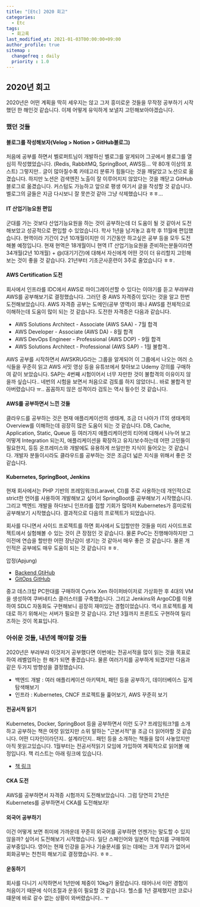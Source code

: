 ```yaml
---
title: "[Etc] 2020 회고"
categories: 
  - Etc
tags:
  - 회고록
last_modified_at: 2021-01-03T00:00:00+09:00
author_profile: true
sitemap :
  changefreq : daily
  priority : 1.0
---
```


## 2020년 회고
2020년은 어떤 계획을 딱히 세우지는 않고 그저 흥미로운 것들을 무작정 공부하기 시작했던 한 해인것 같습니다. 이제 어떻게 유익하게 보낼지 고민해보아야겠습니다.


### 했던 것들

#### 블로그를 작성해보자(Velog > Notion > GitHub블로그)
처음에 공부를 하면서 벨로퍼트님이 개발하신 벨로그를 알게되어 그곳에서 블로그를 열심히 작성했었습니다. (Redis, RabbitMQ, SpringBoot, AWS등... 약 80개 이상의 포스트) 그렇지만.. 글이 많아질수록 카테고리 분류가 힘들다는 것을 깨달았고 노션으로 옮겼습니다. 하지만 노션은 검색엔진 노출이 잘 이루어지지 않았다는 것을 깨닫고 GitHub 블로그로 옮겼습니다. 커스텀도 가능하고 앞으로 평생 여기서 글을 작성할 것 같습니다. 벨로그의 글들은 지금 다시보니 잘 못쓴것 같아 그냥 삭제했습니다 ㅎㅎ...

#### IT 산업기능요원 편입
군대를 가는 것보다 산업기능요원을 하는 것이 공부하는데 더 도움이 될 것 같아서 도전해보았고 성공적으로 편입할 수 있었습니다. 학사 1년을 남겨놓고 휴학 후 11월에 편입했습니다. 현역이라 기간이 2년 10개월이지만 이 기간동안 하고싶은 공부 등을 모두 도전해볼 예정입니다. 현재 현역은 18개월이니 현역 IT 산업기능요원을 준비하는분들이라면 34개월(2년 10개월) + @(대기기간)에 대해서 자신에게 어떤 것이 더 유리할지 고민해보는 것이 좋을 것 같습니다. 21년부터 기초군사훈련이 3주로 줄었습니다 ㅎㅎ.


#### AWS Certification 도전
회사에서 인프라를 IDC에서 AWS로 마이그레이션할 수 있다는 이야기를 듣고 부랴부랴 AWS를 공부해보기로 결정했습니다. 그러던 중 AWS 자격증이 있다는 것을 알고 한번 도전해보았습니다. AWS 자격증 공부는 도메인(공부 영역)이 꽤나 AWS를 전체적으로 이해하는데 도움이 많이 되는 것 같습니다. 도전한 자격증은 다음과 같습니다.

- AWS Solutions Architect - Associate (AWS SAA) - 7월 합격
- AWS Developer - Associate (AWS DA) - 8월 합격
- AWS DevOps Engineer - Professional (AWS DOP) - 9월 합격
- AWS Solutions Architect - Professional (AWS SAP) - 1월 불합격..

AWS 공부를 시작하면서 AWSKRUG라는 그룹을 알게되어 이 그룹에서 나오는 여러 소식들을 꾸준히 읽고 AWS 서밋 영상 등을 유튜브에서 찾아보고 Udemy 강의를 구매하여 같이 보았습니다. SAP는 4번째 시험이어서 너무 자만한 것이 불합격의 이유이지 않을까 싶습니다.. 네번의 시험을 보면서 처음으로 검토를 하지 않았더니.. 바로 불합격 받아버렸습니다 ㅠ.. 꼼꼼하지 않은 성격이라 검토는 역시 필수인 것 같습니다.

#### AWS를 공부하면서 느낀 것들
클라우드를 공부하는 것은 현재 애플리케이션의 생태계, 조금 더 나아가 IT의 생태계의 Overview를 이해하는데 굉장히 많은 도움이 되는 것 같습니다. DB, Cache, Application, Static, Queue 등 여러가지 애플리케이션의 티어에 대해서 나누어 보고 어떻게 Integration 되는지, 애플리케이션을 확장하고 유지/보수하는데 어떤 고민들이 필요한지, 등등 온프레미스와 개발에도 유용하게 쓰일만한 지식이 들어오는 것 같습니다. 개발자 분들이시라도 클라우드를 공부하는 것은 조금더 넓은 지식을 위해서 좋은 것 같습니다.

#### Kubernetes, SpringBoot, Jenkins
현재 회사에서는 PHP 기반의 프레임워크(Laravel, CI)를 주로 사용하는데 개인적으로 strict한 언어를 사용하여 개발해보고 싶어서 SpringBoot를 공부해보기 시작했습니다. 그리고 백엔드 개발을 하다보니 인프라를 접할 기회가 많아져 Kubernetes가 흥미로워 공부해보기 시작했습니다. 결과적으로 다음의 프로젝트가 되었습니다.

회사를 다니면서 사이드 프로젝트를 하면 회사에서 도입할만한 것들을 미리 사이드프로젝트에서 실험해볼 수 있는 것이 큰 장점인 것 같습니다. 물론 PoC는 진행해야하지만 그 이전에 연습을 할만한 어떤 장난감이 생기는 것 같아서 매우 좋은 것 같습니다. 물론 개인적은 공부에도 매우 도움이 되는 것 같습니다 ㅎㅎ.

압정(Apjung)
 - [Backend GtiHub](https://github.com/cocoding-ss/apjung-backend)
 - [GitOps GitHub](https://github.com/cocoding-ss/apjung-gitops)

중고 데스크탑 PC한대를 구매하여 Cytrix Xen 하이퍼바이저로 가상화한 후 4대의 VM을 생성하여 쿠버네티스 클러스터를 구축했습니다. 그리고 Jenkins와 ArgoCD를 이용하여 SDLC 자동화도 구현해보니 굉장히 재미있는 경험이었습니다. 역시 프로젝트를 제대로 하기 위해서는 서버가 필요한 것 같습니다. 21년 3월까지 프론트도 구현하여 릴리즈하는 것이 목표입니다.

### 아쉬운 것들, 내년에 해야할 것들
2020년은 부랴부랴 이것저거 공부했다면 이번에는 전공서적을 많이 읽는 것을 목표로하여 레벨업하는 한 해가 되면 좋겠습니다. 물론 여러가지를 공부하게 되겠지만 다음과 같은 두가지 방향성을 결정했습니다.
- 백엔드 개발 : 여러 애플리케이션 아키텍처, 패턴 등을 공부하기, 데이터베이스 깊게 탐색해보기
- 인프라 : Kubernetes, CNCF 프로젝트들 훑어보기, AWS 꾸준히 보기

#### 전공서적 읽기
Kubernetes, Docker, SpringBoot 등을 공부하면서 이런 도구? 프레임워크?를 소개하고 공부하는 책은 여럿 읽었지만 소위 말하는 "근본서적"을 조금 더 읽어야할 것 같습니다. 어떤  디자인이라던지..  설계라던지.. 패턴 등을 소개하는 책들을 많이 사놓았지만 아직  못읽고있습니다. 1월부터는 전공서적읽기 모임에 가입하여 계획적으로 읽어볼 예정입니다. 책 리스트는 아래 링크에 있습니다.

- [책 링크](https://github.com/labyu/labyu/blob/master/BOOKS.md)

#### CKA 도전
AWS를 공부하면서 자격증 시험까지 도전해보았습니다. 그럼 당연히 21년은 Kubernetes를 공부하면서 CKA를 도전해보자!


#### 외국어 공부하기
이건 어떻게 보면 취미에 가까운데 꾸준히 외국어를 공부하면 언젠가는 말도할 수 있지 않을까? 싶어서 도전해보기 시작했습니다. 일단 스페인어와 일본어 학습지를 구매하여 공부중입니다. 영어는 현재 인강을 듣거나 기술문서를 읽는 데에는 크게 무리가 없어서회화공부는 천천히 해보기로 결정했습니다. ㅎㅎ..


#### 운동하기
회사를 다니기 시작하면서 1년만에 체중이 10kg가 올랐습니다. 태어나서 이런 경험이 처음이기 때문에 식이조절과 운동이 필요할 것 같습니다. 헬스를 1년 결제했지만 코로나떄문에 바로 갈수 없는 상황이 와버렸습니다.. ㅜ


